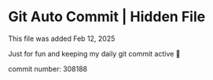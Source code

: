 # Git Auto Commit | Hidden File

This file was added Feb 12, 2025

Just for fun and keeping my daily git commit active 🤪

commit number: 308188
